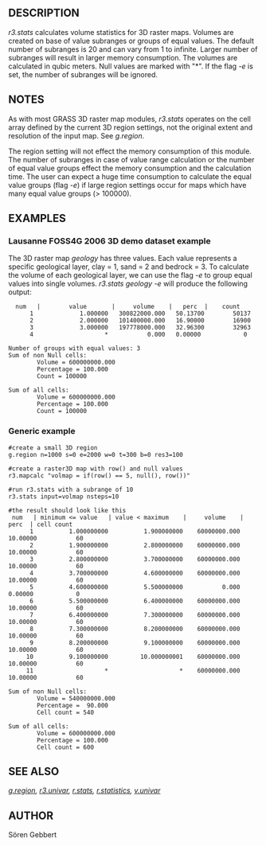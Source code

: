 ## DESCRIPTION

*r3.stats* calculates volume statistics for 3D raster maps. Volumes are
created on base of value subranges or groups of equal values. The
default number of subranges is 20 and can vary from 1 to infinite.
Larger number of subranges will result in larger memory consumption. The
volumes are calculated in qubic meters. Null values are marked with
"\*". If the flag *-e* is set, the number of subranges will be ignored.

## NOTES

As with most GRASS 3D raster map modules, *r3.stats* operates on the
cell array defined by the current 3D region settings, not the original
extent and resolution of the input map. See *g.region*.

The region setting will not effect the memory consumption of this
module. The number of subranges in case of value range calculation or
the number of equal value groups effect the memory consumption and the
calculation time. The user can expect a huge time consumption to
calculate the equal value groups (flag *-e*) if large region settings
occur for maps which have many equal value groups (\> 100000).

## EXAMPLES

### Lausanne FOSS4G 2006 3D demo dataset example

The 3D raster map *geology* has three values. Each value represents a
specific geological layer, clay = 1, sand = 2 and bedrock = 3. To
calculate the volume of each geological layer, we can use the flag *-e*
to group equal values into single volumes. *r3.stats geology -e* will
produce the following output:

```shell
  num   |        value       |     volume    |   perc  |    count
      1             1.000000   300822000.000   50.13700        50137
      2             2.000000   101400000.000   16.90000        16900
      3             3.000000   197778000.000   32.96300        32963
      4                    *           0.000   0.00000            0

Number of groups with equal values: 3
Sum of non Null cells:
        Volume = 600000000.000
        Percentage = 100.000
        Count = 100000

Sum of all cells:
        Volume = 600000000.000
        Percentage = 100.000
        Count = 100000

```

### Generic example

```shell
#create a small 3D region
g.region n=1000 s=0 e=2000 w=0 t=300 b=0 res3=100

#create a raster3D map with row() and null values
r3.mapcalc "volmap = if(row() == 5, null(), row())"

#run r3.stats with a subrange of 10
r3.stats input=volmap nsteps=10

#the result should look like this
 num   | minimum <= value   | value < maximum    |     volume    |   perc  | cell count
      1          1.000000000          1.900000000    60000000.000   10.00000           60
      2          1.900000000          2.800000000    60000000.000   10.00000           60
      3          2.800000000          3.700000000    60000000.000   10.00000           60
      4          3.700000000          4.600000000    60000000.000   10.00000           60
      5          4.600000000          5.500000000           0.000   0.00000            0
      6          5.500000000          6.400000000    60000000.000   10.00000           60
      7          6.400000000          7.300000000    60000000.000   10.00000           60
      8          7.300000000          8.200000000    60000000.000   10.00000           60
      9          8.200000000          9.100000000    60000000.000   10.00000           60
     10          9.100000000         10.000000001    60000000.000   10.00000           60
     11                    *                    *    60000000.000   10.00000           60

Sum of non Null cells:
        Volume = 540000000.000
        Percentage =  90.000
        Cell count = 540

Sum of all cells:
        Volume = 600000000.000
        Percentage = 100.000
        Cell count = 600
```

## SEE ALSO

*[g.region](g.region.md), [r3.univar](r3.univar.md),
[r.stats](r.stats.md), [r.statistics](r.statistics.md),
[v.univar](v.univar.md)*

## AUTHOR

Sören Gebbert
